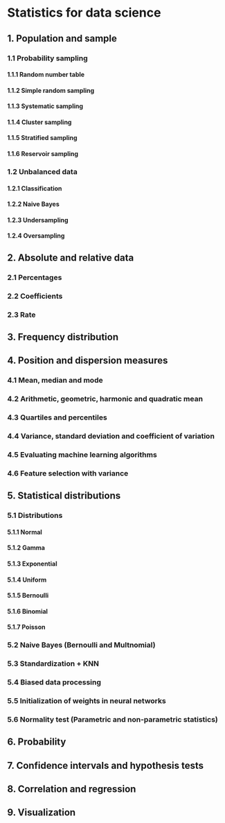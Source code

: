 # Statistics for data science
## 1. Population and sample
### 1.1 Probability sampling
#### 1.1.1 Random number table
#### 1.1.2  Simple random sampling
#### 1.1.3 Systematic sampling
#### 1.1.4 Cluster sampling
#### 1.1.5 Stratified sampling
#### 1.1.6 Reservoir sampling
### 1.2 Unbalanced data
#### 1.2.1 Classification
#### 1.2.2 Naive Bayes
#### 1.2.3 Undersampling
#### 1.2.4 Oversampling
## 2. Absolute and relative data
### 2.1 Percentages
### 2.2 Coefficients
### 2.3 Rate
## 3. Frequency distribution
## 4. Position and dispersion measures
### 4.1 Mean, median and mode
### 4.2 Arithmetic, geometric, harmonic and quadratic mean
### 4.3 Quartiles and percentiles
### 4.4 Variance, standard deviation and coefficient of variation
### 4.5 Evaluating machine learning algorithms
### 4.6 Feature selection with variance
## 5. Statistical distributions 
### 5.1 Distributions
#### 5.1.1 Normal
#### 5.1.2 Gamma
#### 5.1.3 Exponential
#### 5.1.4 Uniform
#### 5.1.5 Bernoulli
#### 5.1.6 Binomial
#### 5.1.7 Poisson
### 5.2 Naive Bayes (Bernoulli and Multnomial)
### 5.3 Standardization + KNN
### 5.4 Biased data processing
### 5.5 Initialization of weights in neural networks
### 5.6 Normality test (Parametric and non-parametric statistics)
## 6. Probability
## 7. Confidence intervals and hypothesis tests
## 8. Correlation and regression
## 9. Visualization 

